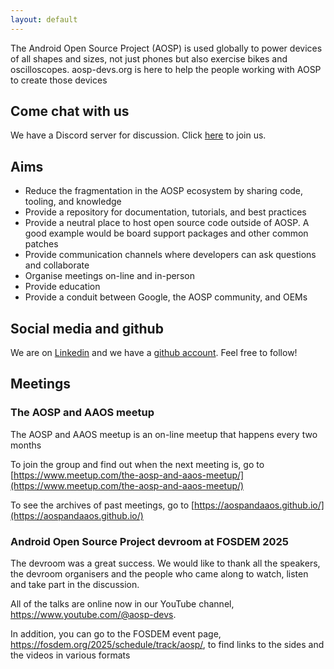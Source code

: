 ```yaml
---
layout: default
---
```



The Android Open Source Project (AOSP) is used globally to power devices of
all shapes and sizes, not just phones but also exercise bikes and oscilloscopes.
aosp-devs.org is here to help the people working with AOSP to create those devices

## Come chat with us

We have a Discord server for discussion. Click [here](https://discord.gg/hH59SPKYv8) to join us.


## Aims

* Reduce the fragmentation in the AOSP ecosystem by sharing code, tooling, and knowledge
* Provide a repository for documentation, tutorials, and best practices
* Provide a neutral place to host open source code outside of AOSP. A good example
  would be board support packages and other common patches
* Provide communication channels where developers can ask questions and collaborate
* Organise meetings on-line and in-person
* Provide education
* Provide a conduit between Google, the AOSP community, and OEMs


## Social media and github

We are on [Linkedin](https://www.linkedin.com/company/aosp-devs/)
and we have a [github account](https://github.com/aosp-devs). Feel free to follow!

## Meetings

### The AOSP and AAOS meetup

The AOSP and AAOS meetup is an on-line meetup that happens every two months

To join the group and find out when the next meeting is, go to
[https://www.meetup.com/the-aosp-and-aaos-meetup/](https://www.meetup.com/the-aosp-and-aaos-meetup/)

To see the archives of past meetings, go to [https://aospandaaos.github.io/](https://aospandaaos.github.io/)

### Android Open Source Project devroom at FOSDEM 2025

The devroom was a great success. We would like to thank all the speakers, the
devroom organisers and the people who came along to watch, listen and take part in the discussion.

All of the talks are online now in our YouTube channel, 
<https://www.youtube.com/@aosp-devs>.

In addition, you can go to the FOSDEM event page, <https://fosdem.org/2025/schedule/track/aosp/>,
to find links to the sides and the videos in various formats
